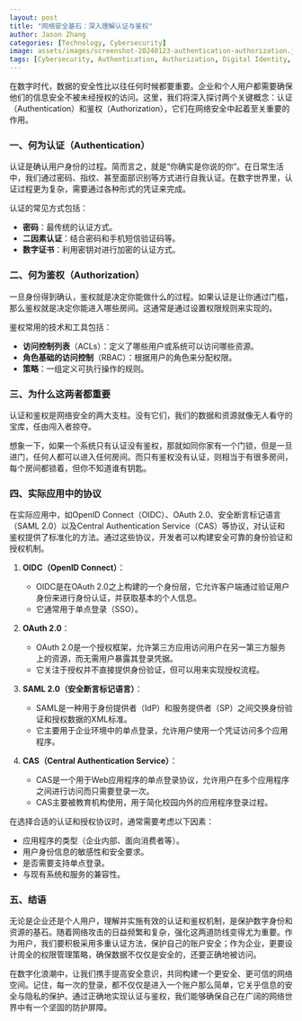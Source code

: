 ```yaml
---
layout: post  
title: "网络安全基石：深入理解认证与鉴权"  
author: Jason Zhang
categories: [Technology, Cybersecurity]  
image: assets/images/screenshot-20240123-authentication-authorization.jpg  
tags: [Cybersecurity, Authentication, Authorization, Digital Identity, Access Management]
---
```


在数字时代，数据的安全性比以往任何时候都要重要。企业和个人用户都需要确保他们的信息安全不被未经授权的访问。这里，我们将深入探讨两个关键概念：认证（Authentication）和鉴权（Authorization），它们在网络安全中起着至关重要的作用。

### 一、何为认证（Authentication）

认证是确认用户身份的过程。简而言之，就是“你确实是你说的你”。在日常生活中，我们通过密码、指纹、甚至面部识别等方式进行自我认证。在数字世界里，认证过程更为复杂，需要通过各种形式的凭证来完成。

认证的常见方式包括：
- **密码**：最传统的认证方式。
- **二因素认证**：结合密码和手机短信验证码等。
- **数字证书**：利用密钥对进行加密的认证方式。

### 二、何为鉴权（Authorization）

一旦身份得到确认，鉴权就是决定你能做什么的过程。如果认证是让你通过门槛，那么鉴权就是决定你能进入哪些房间。这通常是通过设置权限规则来实现的。

鉴权常用的技术和工具包括：
- **访问控制列表**（ACLs）：定义了哪些用户或系统可以访问哪些资源。
- **角色基础的访问控制**（RBAC）：根据用户的角色来分配权限。
- **策略**：一组定义可执行操作的规则。

### 三、为什么这两者都重要

认证和鉴权是网络安全的两大支柱。没有它们，我们的数据和资源就像无人看守的宝库，任由闯入者掠夺。

想象一下，如果一个系统只有认证没有鉴权，那就如同你家有一个门锁，但是一旦进门，任何人都可以进入任何房间。而只有鉴权没有认证，则相当于有很多房间，每个房间都锁着，但你不知道谁有钥匙。

### 四、实际应用中的协议

在实际应用中，如OpenID Connect（OIDC）、OAuth 2.0、安全断言标记语言（SAML 2.0）以及Central Authentication Service（CAS）等协议，对认证和鉴权提供了标准化的方法。通过这些协议，开发者可以构建安全可靠的身份验证和授权机制。

1. **OIDC（OpenID Connect）**：
   - OIDC是在OAuth 2.0之上构建的一个身份层，它允许客户端通过验证用户身份来进行身份认证，并获取基本的个人信息。
   - 它通常用于单点登录（SSO）。

2. **OAuth 2.0**：
   - OAuth 2.0是一个授权框架，允许第三方应用访问用户在另一第三方服务上的资源，而无需用户暴露其登录凭据。
   - 它关注于授权并不直接提供身份验证，但可以用来实现授权流程。

3. **SAML 2.0（安全断言标记语言）**：
   - SAML是一种用于身份提供者（IdP）和服务提供者（SP）之间交换身份验证和授权数据的XML标准。
   - 它主要用于企业环境中的单点登录，允许用户使用一个凭证访问多个应用程序。

4. **CAS（Central Authentication Service）**：
   - CAS是一个用于Web应用程序的单点登录协议，允许用户在多个应用程序之间进行访问而只需要登录一次。
   - CAS主要被教育机构使用，用于简化校园内外的应用程序登录过程。

在选择合适的认证和授权协议时，通常需要考虑以下因素：
- 应用程序的类型（企业内部、面向消费者等）。
- 用户身份信息的敏感性和安全要求。
- 是否需要支持单点登录。
- 与现有系统和服务的兼容性。

### 五、结语

无论是企业还是个人用户，理解并实施有效的认证和鉴权机制，是保护数字身份和资源的基石。随着网络攻击的日益频繁和复杂，强化这两道防线变得尤为重要。作为用户，我们要积极采用多重认证方法，保护自己的账户安全；作为企业，更要设计周全的权限管理策略，确保数据不仅仅是安全的，还要正确地被访问。

在数字化浪潮中，让我们携手提高安全意识，共同构建一个更安全、更可信的网络空间。记住，每一次的登录，都不仅仅是进入一个账户那么简单，它关乎信息的安全与隐私的保护。通过正确地实现认证与鉴权，我们能够确保自己在广阔的网络世界中有一个坚固的防护屏障。
